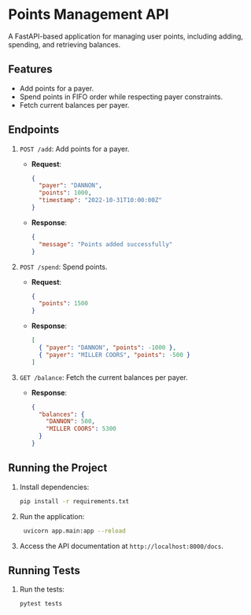 # Points Management API

A FastAPI-based application for managing user points, including adding, spending, and retrieving balances.

## Features
- Add points for a payer.
- Spend points in FIFO order while respecting payer constraints.
- Fetch current balances per payer.

## Endpoints
1. `POST /add`: Add points for a payer.
   - **Request**:
     ```json
     {
       "payer": "DANNON",
       "points": 1000,
       "timestamp": "2022-10-31T10:00:00Z"
     }
     ```
   - **Response**:
     ```json
     {
       "message": "Points added successfully"
     }
     ```

2. `POST /spend`: Spend points.
   - **Request**:
     ```json
     {
       "points": 1500
     }
     ```
   - **Response**:
     ```json
     [
       { "payer": "DANNON", "points": -1000 },
       { "payer": "MILLER COORS", "points": -500 }
     ]
     ```

3. `GET /balance`: Fetch the current balances per payer.
   - **Response**:
     ```json
     {
       "balances": {
         "DANNON": 500,
         "MILLER COORS": 5300
       }
     }
     ```

## Running the Project
1. Install dependencies:
   ```bash
   pip install -r requirements.txt
   ```
2. Run the application:
   ```bash
    uvicorn app.main:app --reload
   ```
3. Access the API documentation at `http://localhost:8000/docs`.

## Running Tests
1. Run the tests:
   ```bash
   pytest tests
   ```